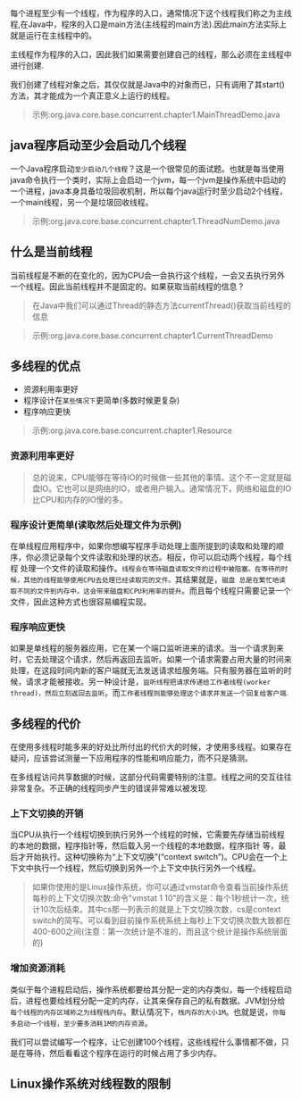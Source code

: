 每个进程至少有一个线程，作为程序的入口，通常情况下这个线程我们称之为主线程,在Java中，程序的入口是main方法(主线程的main方法).因此main方法实际上就是运行在主线程中的。

主线程作为程序的入口，因此我们如果需要创建自己的线程，那么必须在主线程中进行创建.

我们创建了线程对象之后，其仅仅就是Java中的对象而已，只有调用了其start()方法，其才能成为一个真正意义上运行的线程。

>示例:org.java.core.base.concurrent.chapter1.MainThreadDemo.java

## java程序启动至少会启动几个线程

一个Java程序启动`至少启动几个线程`？这是一个很常见的面试题。也就是每当使用java命令执行一个类时，实际上会启动一个jvm，每一个jvm是操作系统中启动的一个进程，java本身具备垃圾回收机制，所以每个java运行时至少启动2个线程，一个main线程，另一个是垃圾回收线程。

>示例:org.java.core.base.concurrent.chapter1.ThreadNumDemo.java

## 什么是当前线程

当前线程是不断的在变化的，因为CPU会一会执行这个线程，一会又去执行另外一个线程。因此当前线程并不是固定的。如果获取当前线程的信息？

>在Java中我们可以通过Thread的静态方法currentThread()获取当前线程的信息

>示例:org.java.core.base.concurrent.chapter1.CurrentThreadDemo

## 多线程的优点

* 资源利用率更好
* 程序设计在`某些情况下`更简单(多数时候更复杂)
* 程序响应更快

>示例:org.java.core.base.concurrent.chapter1.Resource

### 资源利用率更好

>总的说来，CPU能够在等待IO的时候做一些其他的事情。这个不一定就是磁盘IO。它也可以是网络的IO，或者用户输入。通常情况下，网络和磁盘的IO比CPU和内存的IO慢的多。

### 程序设计更简单(读取然后处理文件为示例)

在单线程应用程序中，如果你想编写程序手动处理上面所提到的读取和处理的顺序，你必须记录每个文件读取和处理的状态。相反，你可以启动两个线程，每个线程 处理一个文件的读取和操作。`线程会在等待磁盘读取文件的过程中被阻塞。在等待的时候，其他的线程能够使用CPU去处理已经读取完的文件。`其结果就是，`磁盘 总是在繁忙地读取不同的文件到内存中。这会带来磁盘和CPU利用率的提升`。而且每个线程只需要记录一个文件，因此这种方式也很容易编程实现。

### 程序响应更快

如果是单线程的服务器应用，它在某一个端口监听进来的请求。当一个请求到来时，它去处理这个请求，然后再返回去监听。如果一个请求需要占用大量的时间来处理，在这段时间内新的客户端就无法发送请求给服务端。只有服务器在监听的时候，请求才能被接收。另一种设计是，`监听线程把请求传递给工作者线程(worker thread)，然后立刻返回去监听`。而`工作者线程则能够处理这个请求并发送一个回复给客户端`.

## 多线程的代价

在使用多线程时能多来的好处比所付出的代价大的时候，才使用多线程。如果存在疑问，应该尝试测量一下应用程序的性能和响应能力，而不只是猜测。

在多线程访问共享数据的时候，这部分代码需要特别的注意。线程之间的交互往往非常复杂。不正确的线程同步产生的错误非常难以被发现.

### 上下文切换的开销

当CPU从执行一个线程切换到执行另外一个线程的时候，它需要先存储当前线程的本地的数据，程序指针等，然后载入另一个线程的本地数据，程序指针 等，最后才开始执行。这种切换称为“上下文切换”(“context switch”)。CPU会在一个上下文中执行一个线程，然后切换到另外一个上下文中执行另外一个线程。

>如果你使用的是Linux操作系统，你可以通过vmstat命令查看当前操作系统每秒的上下文切换次数:命令"vmstat 1 10"的含义是：每个1秒统计一次，统计10次后结束。其中cs那一列表示的就是上下文切换次数，cs是context switch的简写。可以看到目前操作系统系统上每秒上下文切换次数大致都在400-600之间(注意：第一次统计是不准的，而且这个统计是操作系统层面的)

### 增加资源消耗

类似于每个进程启动后，操作系统都要给其分配一定的内存类似，每一个线程启动后，进程也要给线程分配一定的内存，让其来保存自己的私有数据。JVM划分给`每个线程的内存区域称之为线程栈内存`。默认情况下，`栈内存的大小1M`。也就是说，`你每多启动一个线程，至少要多消耗1M的内存资源`。

我们可以尝试编写一个程序，让它创建100个线程，这些线程什么事情都不做，只是在等待，然后看看这个程序在运行的时候占用了多少内存。

## Linux操作系统对线程数的限制

